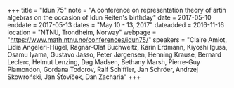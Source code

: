 +++
title = "Idun 75"
note = "A conference on representation theory of artin algebras on the occasion of Idun Reiten's birthday"
date = 2017-05-10
enddate = 2017-05-13
dates = "May 10 - 13, 2017"
dateadded = 2016-11-16
location = "NTNU, Trondheim, Norway"
webpage = "https://www.math.ntnu.no/conferences/idun75/"
speakers = "Claire Amiot, Lidia Angeleri-Hügel, Ragnar-Olaf Buchweitz, Karin Erdmann, Kiyoshi Igusa, Osamu Iyama, Gustavo Jasso, Peter Jørgensen, Henning Krause, Bernard Leclerc, Helmut Lenzing, Dag Madsen, Bethany Marsh, Pierre-Guy Plamondon, Gordana Todorov, Ralf Schiffler, Jan Schröer, Andrzej Skowroński, Jan Šťovíček, Dan Zacharia"
+++
